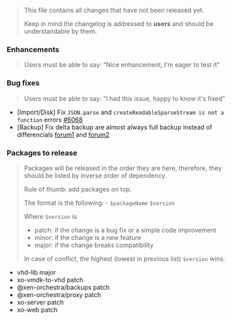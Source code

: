 > This file contains all changes that have not been released yet.
>
> Keep in mind the changelog is addressed to **users** and should be
> understandable by them.

### Enhancements

> Users must be able to say: “Nice enhancement, I'm eager to test it”

### Bug fixes

> Users must be able to say: “I had this issue, happy to know it's fixed”

- [Import/Disk] Fix `JSON.parse` and `createReadableSparseStream is not a function` errors [#6068](https://github.com/vatesfr/xen-orchestra/issues/6068)
- [Backup]  Fix delta backup are almost always full backup instead of differencials [forum1](https://xcp-ng.org/forum/topic/5256/s3-backup-try-it/80) and [forum2](https://xcp-ng.org/forum/topic/5371/delta-backup-changes-in-5-66/24?_=1641289226655)

### Packages to release

> Packages will be released in the order they are here, therefore, they should
> be listed by inverse order of dependency.
>
> Rule of thumb: add packages on top.
>
> The format is the following: - `$packageName` `$version`
>
> Where `$version` is
>
> - patch: if the change is a bug fix or a simple code improvement
> - minor: if the change is a new feature
> - major: if the change breaks compatibility
>
> In case of conflict, the highest (lowest in previous list) `$version` wins.

- vhd-lib major
- xo-vmdk-to-vhd patch
- @xen-orchestra/backups patch
- @xen-orchestra/proxy patch
- xo-server patch
- xo-web patch

